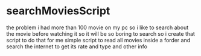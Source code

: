 # searchMoviesScript

the problem i had more than 100 movie on my pc so i like to search about the movie before watching it so it will be so boring to search so i create that script to do that for me simple script to read all movies inside a forder and search the internet to get its rate and type and other info

